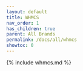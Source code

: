 ```yaml
---
layout: default
title: WHMCS
nav_order: 1
has_children: true
parent: All Brands
permalink: /docs/all/whmcs
showtoc: 0
---
```


{% include whmcs.md %}
